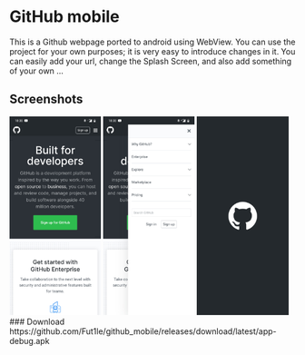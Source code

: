 # GitHub mobile
This is a Github webpage ported to android using WebView. You can use the project for your own purposes; it is very easy to introduce changes in it. You can easily add your url, change the Splash Screen, and also add something of your own ...
## Screenshots
<div style="dispaly:flex">
    <img src="https://github.com/Fut1le/github_mobile/blob/master/images/image_1.jpg" width="32%">
    <img src="https://github.com/Fut1le/github_mobile/blob/master/images/image_2.jpg" width="32%">
    <img src="https://github.com/Fut1le/github_mobile/blob/master/images/image_3.jpg" width="32%">
</div>
### Download
https://github.com/Fut1le/github_mobile/releases/download/latest/app-debug.apk
